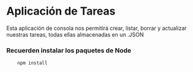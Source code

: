 # Aplicación de Tareas

Esta aplicación de consola nos permitirá crear, listar, borrar y actualizar nuestras tareas, todas ellas almacenadas en un .JSON

### Recuerden instalar los paquetes de Node

```
    npm install
```